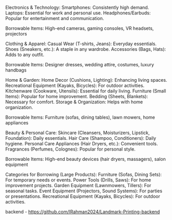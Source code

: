 Electronics & Technology:
Smartphones: Consistently high demand.
Laptops: Essential for work and personal use.
Headphones/Earbuds: Popular for entertainment and communication.

Borrowable Items: High-end cameras, gaming consoles, VR headsets, projectors


Clothing & Apparel:
Casual Wear (T-shirts, Jeans): Everyday essentials.
Shoes (Sneakers, etc.): A staple in any wardrobe.
Accessories (Bags, Hats): Adds to any outfit.

Borrowable Items: Designer dresses, wedding attire, costumes, luxury handbags

Home & Garden:
Home Decor (Cushions, Lighting): Enhancing living spaces. Recreational Equipment (Kayaks, Bicycles): For outdoor activities.
Kitchenware (Cookware, Utensils): Essential for daily living.
Furniture (Small Items): Popular for home improvement.
Bedding (Sheets, Blankets): Necessary for comfort.
Storage & Organization: Helps with home organization.

Borrowable Items: Furniture (sofas, dining tables), lawn mowers, home appliances

Beauty & Personal Care:
Skincare (Cleansers, Moisturizers, Lipstick, Foundation): Daily essentials.
Hair Care (Shampoo, Conditioners): Daily hygiene.
Personal Care Appliances (Hair Dryers, etc.): Convenient tools.
Fragrances (Perfumes, Colognes): Popular for personal style.

Borrowable Items: High-end beauty devices (hair dryers, massagers), salon equipment

Categories for Borrowing (Large Products):
Furniture (Sofas, Dining Sets): For temporary needs or events.
Power Tools (Drills, Saws): For home improvement projects.
Garden Equipment (Lawnmowers, Tillers): For seasonal tasks.
Event Equipment (Projectors, Sound Systems): For parties or presentations.
Recreational Equipment (Kayaks, Bicycles): For outdoor activities.

backend - https://github.com/IRahman2024/Landmark-Printing-backend
